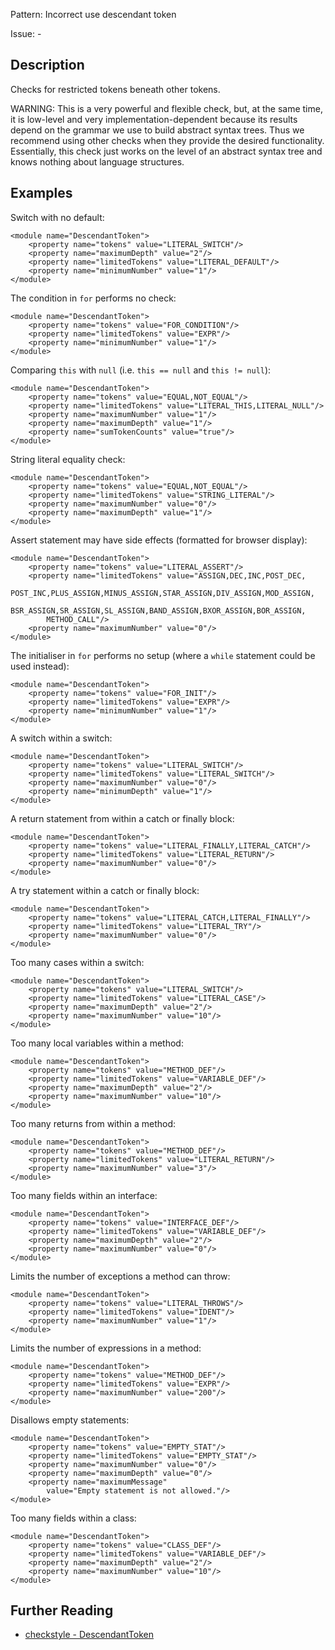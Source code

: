 Pattern: Incorrect use descendant token

Issue: -

## Description

Checks for restricted tokens beneath other tokens. 

WARNING: This is a very powerful and flexible check, but, at the same time, it is low-level and very implementation-dependent because its results depend on the grammar we use to build abstract syntax trees. Thus we recommend using other checks when they provide the desired functionality. Essentially, this check just works on the level of an abstract syntax tree and knows nothing about language structures. 

## Examples

Switch with no default:
    
    
    <module name="DescendantToken">
        <property name="tokens" value="LITERAL_SWITCH"/>
        <property name="maximumDepth" value="2"/>
        <property name="limitedTokens" value="LITERAL_DEFAULT"/>
        <property name="minimumNumber" value="1"/>
    </module>
            

The condition in `for` performs no check: 
    
    
    <module name="DescendantToken">
        <property name="tokens" value="FOR_CONDITION"/>
        <property name="limitedTokens" value="EXPR"/>
        <property name="minimumNumber" value="1"/>
    </module>
            

Comparing `this` with `null` (i.e. `this == null` and `this != null`): 
    
    
    <module name="DescendantToken">
        <property name="tokens" value="EQUAL,NOT_EQUAL"/>
        <property name="limitedTokens" value="LITERAL_THIS,LITERAL_NULL"/>
        <property name="maximumNumber" value="1"/>
        <property name="maximumDepth" value="1"/>
        <property name="sumTokenCounts" value="true"/>
    </module>
            

String literal equality check:
    
    
    <module name="DescendantToken">
        <property name="tokens" value="EQUAL,NOT_EQUAL"/>
        <property name="limitedTokens" value="STRING_LITERAL"/>
        <property name="maximumNumber" value="0"/>
        <property name="maximumDepth" value="1"/>
    </module>
            

Assert statement may have side effects (formatted for browser display): 
    
    
    <module name="DescendantToken">
        <property name="tokens" value="LITERAL_ASSERT"/>
        <property name="limitedTokens" value="ASSIGN,DEC,INC,POST_DEC,
            POST_INC,PLUS_ASSIGN,MINUS_ASSIGN,STAR_ASSIGN,DIV_ASSIGN,MOD_ASSIGN,
            BSR_ASSIGN,SR_ASSIGN,SL_ASSIGN,BAND_ASSIGN,BXOR_ASSIGN,BOR_ASSIGN,
            METHOD_CALL"/>
        <property name="maximumNumber" value="0"/>
    </module>
            

The initialiser in `for` performs no setup (where a `while` statement could be used instead): 
    
    
    <module name="DescendantToken">
        <property name="tokens" value="FOR_INIT"/>
        <property name="limitedTokens" value="EXPR"/>
        <property name="minimumNumber" value="1"/>
    </module>
            

A switch within a switch: 
    
    
    <module name="DescendantToken">
        <property name="tokens" value="LITERAL_SWITCH"/>
        <property name="limitedTokens" value="LITERAL_SWITCH"/>
        <property name="maximumNumber" value="0"/>
        <property name="minimumDepth" value="1"/>
    </module>
            

A return statement from within a catch or finally block:
    
    
    <module name="DescendantToken">
        <property name="tokens" value="LITERAL_FINALLY,LITERAL_CATCH"/>
        <property name="limitedTokens" value="LITERAL_RETURN"/>
        <property name="maximumNumber" value="0"/>
    </module>
            

A try statement within a catch or finally block:
    
    
    <module name="DescendantToken">
        <property name="tokens" value="LITERAL_CATCH,LITERAL_FINALLY"/>
        <property name="limitedTokens" value="LITERAL_TRY"/>
        <property name="maximumNumber" value="0"/>
    </module>
            

Too many cases within a switch:
    
    
    <module name="DescendantToken">
        <property name="tokens" value="LITERAL_SWITCH"/>
        <property name="limitedTokens" value="LITERAL_CASE"/>
        <property name="maximumDepth" value="2"/>
        <property name="maximumNumber" value="10"/>
    </module>
            

Too many local variables within a method:
    
    
    <module name="DescendantToken">
        <property name="tokens" value="METHOD_DEF"/>
        <property name="limitedTokens" value="VARIABLE_DEF"/>
        <property name="maximumDepth" value="2"/>
        <property name="maximumNumber" value="10"/>
    </module>
            

Too many returns from within a method:
    
    
    <module name="DescendantToken">
        <property name="tokens" value="METHOD_DEF"/>
        <property name="limitedTokens" value="LITERAL_RETURN"/>
        <property name="maximumNumber" value="3"/>
    </module>
            

Too many fields within an interface:
    
    
    <module name="DescendantToken">
        <property name="tokens" value="INTERFACE_DEF"/>
        <property name="limitedTokens" value="VARIABLE_DEF"/>
        <property name="maximumDepth" value="2"/>
        <property name="maximumNumber" value="0"/>
    </module>
            

Limits the number of exceptions a method can throw:
    
    
    <module name="DescendantToken">
        <property name="tokens" value="LITERAL_THROWS"/>
        <property name="limitedTokens" value="IDENT"/>
        <property name="maximumNumber" value="1"/>
    </module>
            

Limits the number of expressions in a method:
    
    
    <module name="DescendantToken">
        <property name="tokens" value="METHOD_DEF"/>
        <property name="limitedTokens" value="EXPR"/>
        <property name="maximumNumber" value="200"/>
    </module>
            

Disallows empty statements:
    
    
    <module name="DescendantToken">
        <property name="tokens" value="EMPTY_STAT"/>
        <property name="limitedTokens" value="EMPTY_STAT"/>
        <property name="maximumNumber" value="0"/>
        <property name="maximumDepth" value="0"/>
        <property name="maximumMessage"
            value="Empty statement is not allowed."/>
    </module>
            

Too many fields within a class:
    
    
    <module name="DescendantToken">
        <property name="tokens" value="CLASS_DEF"/>
        <property name="limitedTokens" value="VARIABLE_DEF"/>
        <property name="maximumDepth" value="2"/>
        <property name="maximumNumber" value="10"/>
    </module>

## Further Reading

* [checkstyle - DescendantToken](http://checkstyle.sourceforge.net/config_misc.html#DescendantToken)